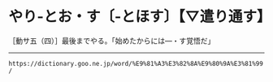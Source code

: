 # やり‐とお・す〔‐とほす〕【▽遣り通す】

［動サ五（四）］最後までやる。「始めたからには―・す覚悟だ」

---
`https://dictionary.goo.ne.jp/word/%E9%81%A3%E3%82%8A%E9%80%9A%E3%81%99/`